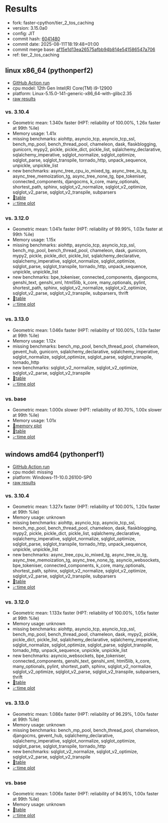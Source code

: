 # Results

- fork: faster-cpython/tier_2_tos_caching
- version: 3.15.0a0
- config: JIT
- commit hash: [6041480](https://github.com/faster%2dcpython/cpython/commit/6041480)
- commit date: 2025-08-11T18:19:48+01:00
- commit merge base: [af15e1d13ea26575afbb94b814e541586547a706](https://github.com/python/cpython/commit/af15e1d13ea26575afbb94b814e541586547a706)
- ref: tier_2_tos_caching

## linux x86_64 (pythonperf2)

- [GitHub Action run](https://github.com/faster-cpython/benchmarking/actions/runs/16902505497)
- cpu model: 12th Gen Intel(R) Core(TM) i9-12900
- platform: Linux-5.15.0-141-generic-x86_64-with-glibc2.35
- [raw results](bm-20250811-pythonperf2-x86_64-faster%252dcpython-tier_2_tos_caching-3.15.0a0-6041480.json)

### vs. 3.10.4

- Geometric mean: 1.340x faster (HPT: reliability of 100.00%, 1.26x faster at 99th %ile)
- Memory usage: 1.41x
- missing benchmarks: aiohttp, asyncio_tcp, asyncio_tcp_ssl, bench_mp_pool, bench_thread_pool, chameleon, dask, flaskblogging, gunicorn, mypy2, pickle, pickle_dict, pickle_list, sqlalchemy_declarative, sqlalchemy_imperative, sqlglot_normalize, sqlglot_optimize, sqlglot_parse, sqlglot_transpile, tornado_http, unpack_sequence, unpickle, unpickle_list
- new benchmarks: async_tree_cpu_io_mixed_tg, async_tree_io_tg, async_tree_memoization_tg, async_tree_none_tg, bpe_tokeniser, connected_components, djangocms, k_core, many_optionals, shortest_path, sphinx, sqlglot_v2_normalize, sqlglot_v2_optimize, sqlglot_v2_parse, sqlglot_v2_transpile, subparsers
- [📄table](bm-20250811-pythonperf2-x86_64-faster%252dcpython-tier_2_tos_caching-3.15.0a0-6041480-vs-3.10.4.md)
- [📈time plot](bm-20250811-pythonperf2-x86_64-faster%252dcpython-tier_2_tos_caching-3.15.0a0-6041480-vs-3.10.4.svg)

### vs. 3.12.0

- Geometric mean: 1.041x faster (HPT: reliability of 99.99%, 1.03x faster at 99th %ile)
- Memory usage: 1.15x
- missing benchmarks: aiohttp, asyncio_tcp, asyncio_tcp_ssl, bench_mp_pool, bench_thread_pool, chameleon, dask, gunicorn, mypy2, pickle, pickle_dict, pickle_list, sqlalchemy_declarative, sqlalchemy_imperative, sqlglot_normalize, sqlglot_optimize, sqlglot_parse, sqlglot_transpile, tornado_http, unpack_sequence, unpickle, unpickle_list
- new benchmarks: bpe_tokeniser, connected_components, djangocms, genshi_text, genshi_xml, html5lib, k_core, many_optionals, pylint, shortest_path, sphinx, sqlglot_v2_normalize, sqlglot_v2_optimize, sqlglot_v2_parse, sqlglot_v2_transpile, subparsers, thrift
- [📄table](bm-20250811-pythonperf2-x86_64-faster%252dcpython-tier_2_tos_caching-3.15.0a0-6041480-vs-3.12.0.md)
- [📈time plot](bm-20250811-pythonperf2-x86_64-faster%252dcpython-tier_2_tos_caching-3.15.0a0-6041480-vs-3.12.0.svg)

### vs. 3.13.0

- Geometric mean: 1.046x faster (HPT: reliability of 100.00%, 1.03x faster at 99th %ile)
- Memory usage: 1.12x
- missing benchmarks: bench_mp_pool, bench_thread_pool, chameleon, gevent_hub, gunicorn, sqlalchemy_declarative, sqlalchemy_imperative, sqlglot_normalize, sqlglot_optimize, sqlglot_parse, sqlglot_transpile, tornado_http
- new benchmarks: sqlglot_v2_normalize, sqlglot_v2_optimize, sqlglot_v2_parse, sqlglot_v2_transpile
- [📄table](bm-20250811-pythonperf2-x86_64-faster%252dcpython-tier_2_tos_caching-3.15.0a0-6041480-vs-3.13.0.md)
- [📈time plot](bm-20250811-pythonperf2-x86_64-faster%252dcpython-tier_2_tos_caching-3.15.0a0-6041480-vs-3.13.0.svg)

### vs. base

- Geometric mean: 1.000x slower (HPT: reliability of 80.70%, 1.00x slower at 99th %ile)
- Memory usage: 1.01x
- [🧠memory plot](bm-20250811-pythonperf2-x86_64-faster%252dcpython-tier_2_tos_caching-3.15.0a0-6041480-vs-base-mem.svg)
- [📄table](bm-20250811-pythonperf2-x86_64-faster%252dcpython-tier_2_tos_caching-3.15.0a0-6041480-vs-base.md)
- [📈time plot](bm-20250811-pythonperf2-x86_64-faster%252dcpython-tier_2_tos_caching-3.15.0a0-6041480-vs-base.svg)

## windows amd64 (pythonperf1)

- [GitHub Action run](https://github.com/faster-cpython/benchmarking/actions/runs/16902526756)
- cpu model: missing
- platform: Windows-11-10.0.26100-SP0
- [raw results](bm-20250811-pythonperf1-amd64-faster%252dcpython-tier_2_tos_caching-3.15.0a0-6041480.json)

### vs. 3.10.4

- Geometric mean: 1.327x faster (HPT: reliability of 100.00%, 1.20x faster at 99th %ile)
- Memory usage: unknown
- missing benchmarks: aiohttp, asyncio_tcp, asyncio_tcp_ssl, bench_mp_pool, bench_thread_pool, chameleon, dask, flaskblogging, mypy2, pickle, pickle_dict, pickle_list, sqlalchemy_declarative, sqlalchemy_imperative, sqlglot_normalize, sqlglot_optimize, sqlglot_parse, sqlglot_transpile, tornado_http, unpack_sequence, unpickle, unpickle_list
- new benchmarks: async_tree_cpu_io_mixed_tg, async_tree_io_tg, async_tree_memoization_tg, async_tree_none_tg, asyncio_websockets, bpe_tokeniser, connected_components, k_core, many_optionals, shortest_path, sphinx, sqlglot_v2_normalize, sqlglot_v2_optimize, sqlglot_v2_parse, sqlglot_v2_transpile, subparsers
- [📄table](bm-20250811-pythonperf1-amd64-faster%252dcpython-tier_2_tos_caching-3.15.0a0-6041480-vs-3.10.4.md)
- [📈time plot](bm-20250811-pythonperf1-amd64-faster%252dcpython-tier_2_tos_caching-3.15.0a0-6041480-vs-3.10.4.svg)

### vs. 3.12.0

- Geometric mean: 1.133x faster (HPT: reliability of 100.00%, 1.05x faster at 99th %ile)
- Memory usage: unknown
- missing benchmarks: aiohttp, asyncio_tcp, asyncio_tcp_ssl, bench_mp_pool, bench_thread_pool, chameleon, dask, mypy2, pickle, pickle_dict, pickle_list, sqlalchemy_declarative, sqlalchemy_imperative, sqlglot_normalize, sqlglot_optimize, sqlglot_parse, sqlglot_transpile, tornado_http, unpack_sequence, unpickle, unpickle_list
- new benchmarks: asyncio_websockets, bpe_tokeniser, connected_components, genshi_text, genshi_xml, html5lib, k_core, many_optionals, pylint, shortest_path, sphinx, sqlglot_v2_normalize, sqlglot_v2_optimize, sqlglot_v2_parse, sqlglot_v2_transpile, subparsers, thrift
- [📄table](bm-20250811-pythonperf1-amd64-faster%252dcpython-tier_2_tos_caching-3.15.0a0-6041480-vs-3.12.0.md)
- [📈time plot](bm-20250811-pythonperf1-amd64-faster%252dcpython-tier_2_tos_caching-3.15.0a0-6041480-vs-3.12.0.svg)

### vs. 3.13.0

- Geometric mean: 1.086x faster (HPT: reliability of 96.29%, 1.00x faster at 99th %ile)
- Memory usage: unknown
- missing benchmarks: bench_mp_pool, bench_thread_pool, chameleon, djangocms, gevent_hub, sqlalchemy_declarative, sqlalchemy_imperative, sqlglot_normalize, sqlglot_optimize, sqlglot_parse, sqlglot_transpile, tornado_http
- new benchmarks: sqlglot_v2_normalize, sqlglot_v2_optimize, sqlglot_v2_parse, sqlglot_v2_transpile
- [📄table](bm-20250811-pythonperf1-amd64-faster%252dcpython-tier_2_tos_caching-3.15.0a0-6041480-vs-3.13.0.md)
- [📈time plot](bm-20250811-pythonperf1-amd64-faster%252dcpython-tier_2_tos_caching-3.15.0a0-6041480-vs-3.13.0.svg)

### vs. base

- Geometric mean: 1.006x faster (HPT: reliability of 94.95%, 1.00x faster at 99th %ile)
- Memory usage: unknown
- [📄table](bm-20250811-pythonperf1-amd64-faster%252dcpython-tier_2_tos_caching-3.15.0a0-6041480-vs-base.md)
- [📈time plot](bm-20250811-pythonperf1-amd64-faster%252dcpython-tier_2_tos_caching-3.15.0a0-6041480-vs-base.svg)


